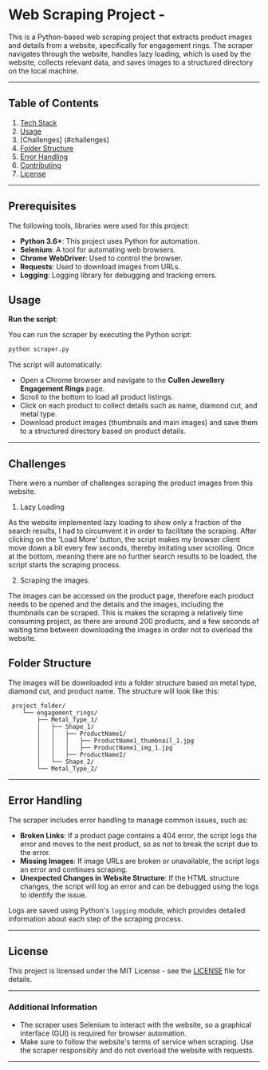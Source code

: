 

# Web Scraping Project - 

This is a Python-based web scraping project that extracts product images and details  from a website, specifically for engagement rings. The scraper navigates through the website, handles lazy loading, which is used by the website, collects relevant data, and saves images to a structured directory on the local machine.

---

## Table of Contents
1. [Tech Stack](#prerequisites)
2. [Usage](#usage)
3. [Challenges] (#challenges)
4. [Folder Structure](#folder-structure)
5. [Error Handling](#error-handling)
6. [Contributing](#contributing)
7. [License](#license)

---

## Prerequisites

The following tools, libraries were used for this project:

- **Python 3.6+**: This project uses Python for automation.
- **Selenium**: A tool for automating web browsers.
- **Chrome WebDriver**: Used to control the  browser.
- **Requests**: Used to download images from URLs.
- **Logging**:  Logging library for debugging and tracking errors.



## Usage


 **Run the script**:
   
   You can run the scraper by executing the Python script:

   ```bash
   python scraper.py
   ```

   The script will automatically:
   - Open a Chrome browser and navigate to the **Cullen Jewellery Engagement Rings** page.
   - Scroll to the bottom to load all product listings.
   - Click on each product to collect details such as name, diamond cut, and metal type.
   - Download product images (thumbnails and main images) and save them to a structured directory based on product details.

---


## Challenges

There were a number of challenges scraping the product images from this website.

1. Lazy Loading

As the website implemented lazy loading to show only a fraction of the search results, I had to circumvent it in order to facilitate the scraping. After clicking on the 'Load More' button, the script makes my browser client move down a bit every few seconds, thereby imitating user scrolling. Once at the bottom, meaning there are no further search results to be loaded, the script starts the scraping process.

2. Scraping the images.

The images can be accessed on the product page, therefore each product needs to be opened and the details and the images, including the thumbnails can be scraped. This is makes the scraping a relatively time consuming project, as there are around 200 products, and a few seconds of waiting time between downloading the images in order not to overload the website.


## Folder Structure

The images will be downloaded into a folder structure based on metal type, diamond cut, and product name. The structure will look like this:

```
 project_folder/
    └── engagement_rings/
        ├── Metal_Type_1/
        │   ├── Shape_1/
        │   │   ├── ProductName1/
        │   │   │   ├── ProductName1_thumbnail_1.jpg
        │   │   │   ├── ProductName1_img_1.jpg
        │   │   ├── ProductName2/
        │   └── Shape_2/
        └── Metal_Type_2/
```


---

## Error Handling

The scraper includes error handling to manage common issues, such as:

- **Broken Links**: If a product page contains a 404 error, the script logs the error and moves to the next product, so as not to break the script due to the error.
- **Missing Images**: If image URLs are broken or unavailable, the script logs an error and continues scraping.
- **Unexpected Changes in Website Structure**: If the HTML structure changes, the script will log an error and can be debugged using the logs to identify the issue.

Logs are saved using Python's `logging` module, which provides detailed information about each step of the scraping process.

---


## License

This project is licensed under the MIT License - see the [LICENSE](LICENSE) file for details.

---

### Additional Information

- The scraper uses Selenium to interact with the website, so a graphical interface (GUI) is required for browser automation.
- Make sure to follow the website's terms of service when scraping. Use the scraper responsibly and do not overload the website with requests.

---

